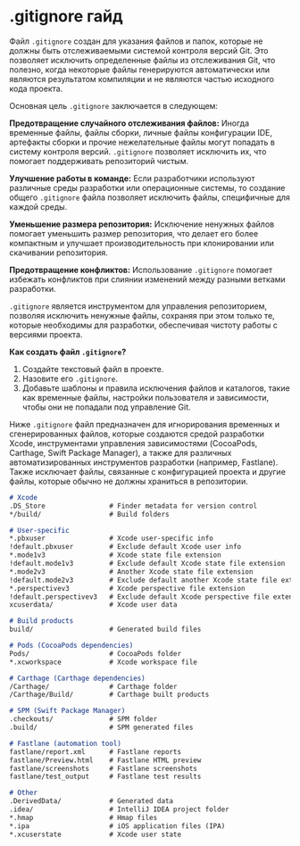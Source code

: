 # .gitignore гайд

Файл `.gitignore` создан для указания файлов и папок, которые не должны быть отслеживаемыми системой контроля версий Git. Это позволяет исключить определенные файлы из отслеживания Git, что полезно, когда некоторые файлы генерируются автоматически или являются результатом компиляции и не являются частью исходного кода проекта.

Основная цель `.gitignore` заключается в следующем:

**Предотвращение случайного отслеживания файлов:** Иногда временные файлы, файлы сборки, личные файлы конфигурации IDE, артефакты сборки и прочие нежелательные файлы могут попадать в систему контроля версий. `.gitignore` позволяет исключить их, что помогает поддерживать репозиторий чистым.

**Улучшение работы в команде:** Если разработчики используют различные среды разработки или операционные системы, то создание общего `.gitignore` файла позволяет исключить файлы, специфичные для каждой среды.

**Уменьшение размера репозитория:** Исключение ненужных файлов помогает уменьшить размер репозитория, что делает его более компактным и улучшает производительность при клонировании или скачивании репозитория.

**Предотвращение конфликтов:** Использование `.gitignore` помогает избежать конфликтов при слиянии изменений между разными ветками разработки.

`.gitignore` является инструментом для управления репозиторием, позволяя исключить ненужные файлы, сохраняя при этом только те, которые необходимы для разработки, обеспечивая чистоту работы с версиями проекта.

**Как создать файл `.gitignore`?**

1. Создайте текстовый файл в проекте.
2. Назовите его `.gitignore`.
3. Добавьте шаблоны и правила исключения файлов и каталогов, такие как временные файлы, настройки пользователя и зависимости, чтобы они не попадали под управление Git.

Ниже `.gitignore` файл предназначен для игнорирования временных и сгенерированных файлов, которые создаются средой разработки Xcode, инструментами управления зависимостями (CocoaPods, Carthage, Swift Package Manager), а также для различных автоматизированных инструментов разработки (например, Fastlane). Также исключает файлы, связанные с конфигурацией проекта и другие файлы, которые обычно не должны храниться в репозитории.

```markdown
# Xcode
.DS_Store                # Finder metadata for version control
*/build/                 # Build folders

# User-specific
*.pbxuser                # Xcode user-specific info
!default.pbxuser         # Exclude default Xcode user info
*.mode1v3                # Xcode state file extension
!default.mode1v3         # Exclude default Xcode state file extension
*.mode2v3                # Another Xcode state file extension
!default.mode2v3         # Exclude default another Xcode state file extension
*.perspectivev3          # Xcode perspective file extension
!default.perspectivev3   # Exclude default Xcode perspective file extension
xcuserdata/              # Xcode user data

# Build products
build/                   # Generated build files

# Pods (CocoaPods dependencies)
Pods/                    # CocoaPods folder
*.xcworkspace            # Xcode workspace file

# Carthage (Carthage dependencies)
/Carthage/               # Carthage folder
/Carthage/Build/         # Carthage built products

# SPM (Swift Package Manager)
.checkouts/              # SPM folder
.build/                  # SPM generated files

# Fastlane (automation tool)
fastlane/report.xml      # Fastlane reports
fastlane/Preview.html    # Fastlane HTML preview
fastlane/screenshots     # Fastlane screenshots
fastlane/test_output     # Fastlane test results

# Other
.DerivedData/            # Generated data
.idea/                   # IntelliJ IDEA project folder
*.hmap                   # Hmap files
*.ipa                    # iOS application files (IPA)
*.xcuserstate            # Xcode user state
```
